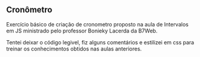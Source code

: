 ## Cronômetro

Exercício básico de criação de cronometro proposto na aula de Intervalos em JS ministrado pelo professor Bonieky Lacerda da B7Web.

Tentei deixar o código legivel, fiz alguns comentários e estilizei em css para treinar os conhecimentos obtidos nas aulas anteriores.